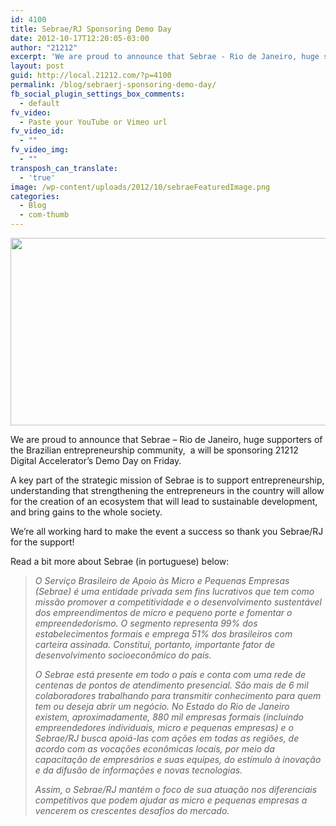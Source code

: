```yaml
---
id: 4100
title: Sebrae/RJ Sponsoring Demo Day
date: 2012-10-17T12:20:05-03:00
author: "21212"
excerpt: 'We are proud to announce that Sebrae - Rio de Janeiro, huge supporters of the Brazilian entrepreneurship community,  a will be sponsoring 21212 Digital Accelerator’s Demo Day on Friday.'
layout: post
guid: http://local.21212.com/?p=4100
permalink: /blog/sebraerj-sponsoring-demo-day/
fb_social_plugin_settings_box_comments:
  - default
fv_video:
  - Paste your YouTube or Vimeo url
fv_video_id:
  - ""
fv_video_img:
  - ""
transposh_can_translate:
  - 'true'
image: /wp-content/uploads/2012/10/sebraeFeaturedImage.png
categories:
  - Blog
  - com-thumb
---
```

[<img class="alignnone size-full wp-image-4115" title="sebareBanner" src="http://local.21212.com/wp-content/uploads/2012/10/sebareBanner.png" alt="" width="540" height="300" srcset="http://localhost:8080/wp-content/uploads/2012/10/sebareBanner.png 540w, http://localhost:8080/wp-content/uploads/2012/10/sebareBanner-300x166.png 300w" sizes="(max-width: 540px) 100vw, 540px" />](http://local.21212.com/wp-content/uploads/2012/10/sebareBanner.png)

We are proud to announce that Sebrae &#8211; Rio de Janeiro, huge supporters of the Brazilian entrepreneurship community,  a will be sponsoring 21212 Digital Accelerator’s Demo Day on Friday.

A key part of the strategic mission of Sebrae is to support entrepreneurship, understanding that strengthening the entrepreneurs in the country will allow for the creation of an ecosystem that will lead to sustainable development, and bring gains to the whole society.

We&#8217;re all working hard to make the event a success so thank you Sebrae/RJ for the support!

Read a bit more about Sebrae (in portuguese) below:

> _O Serviço Brasileiro de Apoio às Micro e Pequenas Empresas (Sebrae) é uma entidade privada sem fins lucrativos que tem como missão promover a competitividade e o desenvolvimento sustentável dos empreendimentos de micro e pequeno porte e fomentar o empreendedorismo. O segmento representa 99% dos estabelecimentos formais e emprega 51% dos brasileiros com carteira assinada. Constitui, portanto, importante fator de desenvolvimento socioeconômico do país._
> 
> _O Sebrae está presente em todo o país e conta com uma rede de centenas de pontos de atendimento presencial. São mais de 6 mil colaboradores trabalhando para transmitir conhecimento para quem tem ou deseja abrir um negócio. No Estado do Rio de Janeiro existem, aproximadamente, 880 mil empresas formais (incluindo empreendedores individuais, micro e pequenas empresas) e o Sebrae/RJ busca apoiá-las com ações em todas as regiões, de acordo com as vocações econômicas locais, por meio da capacitação de empresários e suas equipes, do estímulo à inovação e da difusão de informações e novas tecnologias._
> 
> _Assim, o Sebrae/RJ mantém o foco de sua atuação nos diferenciais competitivos que podem ajudar as micro e pequenas empresas a vencerem os crescentes desafios do mercado._